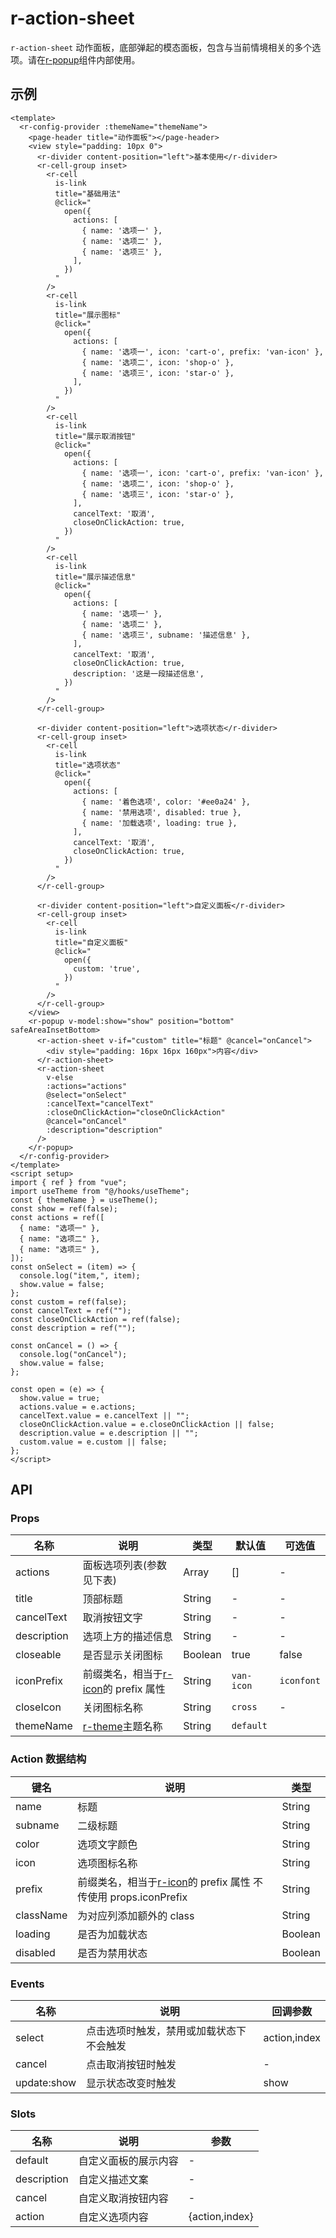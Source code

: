 <script setup>
  import {pathName} from '../components/hooks/usePath'
  pathName.value = 'pages/example/action-sheet/action-sheet'
 </script>

# r-action-sheet

`r-action-sheet` 动作面板，底部弹起的模态面板，包含与当前情境相关的多个选项。请在[r-popup](https://ext.dcloud.net.cn/plugin?id=18734)组件内部使用。

## 示例

```vue
<template>
  <r-config-provider :themeName="themeName">
    <page-header title="动作面板"></page-header>
    <view style="padding: 10px 0">
      <r-divider content-position="left">基本使用</r-divider>
      <r-cell-group inset>
        <r-cell
          is-link
          title="基础用法"
          @click="
            open({
              actions: [
                { name: '选项一' },
                { name: '选项二' },
                { name: '选项三' },
              ],
            })
          "
        />
        <r-cell
          is-link
          title="展示图标"
          @click="
            open({
              actions: [
                { name: '选项一', icon: 'cart-o', prefix: 'van-icon' },
                { name: '选项二', icon: 'shop-o' },
                { name: '选项三', icon: 'star-o' },
              ],
            })
          "
        />
        <r-cell
          is-link
          title="展示取消按钮"
          @click="
            open({
              actions: [
                { name: '选项一', icon: 'cart-o', prefix: 'van-icon' },
                { name: '选项二', icon: 'shop-o' },
                { name: '选项三', icon: 'star-o' },
              ],
              cancelText: '取消',
              closeOnClickAction: true,
            })
          "
        />
        <r-cell
          is-link
          title="展示描述信息"
          @click="
            open({
              actions: [
                { name: '选项一' },
                { name: '选项二' },
                { name: '选项三', subname: '描述信息' },
              ],
              cancelText: '取消',
              closeOnClickAction: true,
              description: '这是一段描述信息',
            })
          "
        />
      </r-cell-group>

      <r-divider content-position="left">选项状态</r-divider>
      <r-cell-group inset>
        <r-cell
          is-link
          title="选项状态"
          @click="
            open({
              actions: [
                { name: '着色选项', color: '#ee0a24' },
                { name: '禁用选项', disabled: true },
                { name: '加载选项', loading: true },
              ],
              cancelText: '取消',
              closeOnClickAction: true,
            })
          "
        />
      </r-cell-group>

      <r-divider content-position="left">自定义面板</r-divider>
      <r-cell-group inset>
        <r-cell
          is-link
          title="自定义面板"
          @click="
            open({
              custom: 'true',
            })
          "
        />
      </r-cell-group>
    </view>
    <r-popup v-model:show="show" position="bottom" safeAreaInsetBottom>
      <r-action-sheet v-if="custom" title="标题" @cancel="onCancel">
        <div style="padding: 16px 16px 160px">内容</div>
      </r-action-sheet>
      <r-action-sheet
        v-else
        :actions="actions"
        @select="onSelect"
        :cancelText="cancelText"
        :closeOnClickAction="closeOnClickAction"
        @cancel="onCancel"
        :description="description"
      />
    </r-popup>
  </r-config-provider>
</template>
<script setup>
import { ref } from "vue";
import useTheme from "@/hooks/useTheme";
const { themeName } = useTheme();
const show = ref(false);
const actions = ref([
  { name: "选项一" },
  { name: "选项二" },
  { name: "选项三" },
]);
const onSelect = (item) => {
  console.log("item,", item);
  show.value = false;
};
const custom = ref(false);
const cancelText = ref("");
const closeOnClickAction = ref(false);
const description = ref("");

const onCancel = () => {
  console.log("onCancel");
  show.value = false;
};

const open = (e) => {
  show.value = true;
  actions.value = e.actions;
  cancelText.value = e.cancelText || "";
  closeOnClickAction.value = e.closeOnClickAction || false;
  description.value = e.description || "";
  custom.value = e.custom || false;
};
</script>
```

## API

### Props

| 名称        | 说明                                                                              | 类型    | 默认值     | 可选值     |
| ----------- | --------------------------------------------------------------------------------- | ------- | ---------- | ---------- |
| actions     | 面板选项列表(参数见下表)                                                          | Array   | []         | -          |
| title       | 顶部标题                                                                          | String  | -          | -          |
| cancelText  | 取消按钮文字                                                                      | String  | -          | -          |
| description | 选项上方的描述信息                                                                | String  | -          | -          |
| closeable   | 是否显示关闭图标                                                                  | Boolean | true       | false      |
| iconPrefix  | 前缀类名，相当于[r-icon](https://ext.dcloud.net.cn/plugin?id=18668)的 prefix 属性 | String  | `van-icon` | `iconfont` |
| closeIcon   | 关闭图标名称                                                                      | String  | `cross`    | -          |
| themeName   | [r-theme](https://ext.dcloud.net.cn/plugin?id=18661)主题名称                      | String  | `default`  |            |

### Action 数据结构

| 键名      | 说明                                                                                                        | 类型    |
| --------- | ----------------------------------------------------------------------------------------------------------- | ------- |
| name      | 标题                                                                                                        | String  |
| subname   | 二级标题                                                                                                    | String  |
| color     | 选项文字颜色                                                                                                | String  |
| icon      | 选项图标名称                                                                                                | String  |
| prefix    | 前缀类名，相当于[r-icon](https://ext.dcloud.net.cn/plugin?id=18668)的 prefix 属性 不传使用 props.iconPrefix | String  |
| className | 为对应列添加额外的 class                                                                                    | String  |
| loading   | 是否为加载状态                                                                                              | Boolean |
| disabled  | 是否为禁用状态                                                                                              | Boolean |

### Events

| 名称        | 说明                                     | 回调参数     |
| ----------- | ---------------------------------------- | ------------ |
| select      | 点击选项时触发，禁用或加载状态下不会触发 | action,index |
| cancel      | 点击取消按钮时触发                       | -            |
| update:show | 显示状态改变时触发                       | show         |

### Slots

| 名称        | 说明                 | 参数           |
| ----------- | -------------------- | -------------- |
| default     | 自定义面板的展示内容 | -              |
| description | 自定义描述文案       | -              |
| cancel      | 自定义取消按钮内容   | -              |
| action      | 自定义选项内容       | {action,index} |
